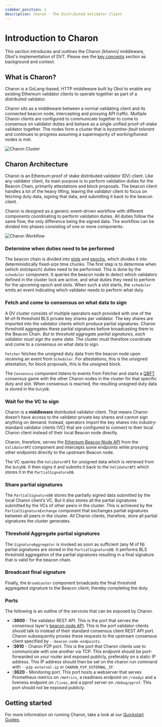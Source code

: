 ```yaml
---
sidebar_position: 1
description: Charon - The Distributed Validator Client
---
```


# Introduction to Charon

This section introduces and outlines the Charon _\[kharon]_ middleware, Obol's implementation of DVT. Please see the [key concepts](../intro/key-concepts.md) section as background and context.

## What is Charon?

Charon is a GoLang-based, HTTP middleware built by Obol to enable any existing Ethereum validator clients to operate together as part of a distributed validator.

Charon sits as a middleware between a normal validating client and its connected beacon node, intercepting and proxying API traffic. Multiple Charon clients are configured to communicate together to come to consensus on validator duties and behave as a single unified proof-of-stake validator together. The nodes form a cluster that is _byzantine-fault tolerant_ and continues to progress assuming a supermajority of working/honest nodes is met.

![Charon Cluster](../../../img/DVCluster.png)

## Charon Architecture

Charon is an Ethereum proof of stake distributed validator (DV) client. Like any validator client, its main purpose is to perform validation duties for the Beacon Chain, primarily attestations and block proposals. The beacon client handles a lot of the heavy lifting, leaving the validator client to focus on fetching duty data, signing that data, and submitting it back to the beacon client.

Charon is designed as a generic event-driven workflow with different components coordinating to perform validation duties. All duties follow the same flow, the only difference being the signed data. The workflow can be divided into phases consisting of one or more components:

![Charon Workflow](../../../img/workflow.jpg)

### Determine **when** duties need to be performed

The beacon chain is divided into [slots](https://eth2book.info/capella/part3/config/types/#slot) and [epochs](https://eth2book.info/capella/part3/config/types/#epoch), which divides it into deterministically fixed-size time chunks. The first step is to determine when (which slot/epoch) duties need to be performed. This is done by the `scheduler` component. It queries the beacon node to detect which validators defined in the cluster lock are active, and what duties they need to perform for the upcoming epoch and slots. When such a slot starts, the `scheduler` emits an event indicating which validator needs to perform what duty.

### Fetch and come to consensus on **what** data to sign

A DV cluster consists of multiple operators each provided with one of the M-of-N threshold BLS private key shares per validator. The key shares are imported into the validator clients which produce partial signatures. Charon threshold aggregates these partial signatures before broadcasting them to the Beacon Chain. _But to threshold aggregate partial signatures, each validator must sign the same data._ The cluster must therefore coordinate and come to a consensus on what data to sign.

`Fetcher` fetches the unsigned duty data from the beacon node upon receiving an event from `Scheduler`. For attestations, this is the unsigned attestation, for block proposals, this is the unsigned block.

The `Consensus` component listens to events from Fetcher and starts a [QBFT](https://docs.goquorum.consensys.net/configure-and-manage/configure/consensus-protocols/qbft/) consensus game with the other Charon nodes in the cluster for that specific duty and slot. When consensus is reached, the resulting unsigned duty data is stored in the `DutyDB`.

### **Wait** for the VC to sign

Charon is a **middleware** distributed validator client. That means Charon doesn’t have access to the validator private key shares and cannot sign anything on demand. Instead, operators import the key shares into industry-standard validator clients (VC) that are configured to connect to their local Charon client instead of their local Beacon node directly.

Charon, therefore, serves the [Ethereum Beacon Node API](https://ethereum.github.io/beacon-APIs/#/) from the `ValidatorAPI` component and intercepts some endpoints while proxying other endpoints directly to the upstream Beacon node.

The VC queries the `ValidatorAPI` for unsigned data which is retrieved from the `DutyDB`. It then signs it and submits it back to the `ValidatorAPI` which stores it in the `PartialSignatureDB`.

### **Share** partial signatures

The `PartialSignatureDB` stores the partially signed data submitted by the local Charon client’s VC. But it also stores all the partial signatures submitted by the VCs of other peers in the cluster. This is achieved by the `PartialSignatureExchange` component that exchanges partial signatures between all peers in the cluster. All Charon clients, therefore, store all partial signatures the cluster generates.

### **Threshold Aggregate** partial signatures

The `SignatureAggregator` is invoked as soon as sufficient (any M of N) partial signatures are stored in the `PartialSignatureDB`. It performs BLS threshold aggregation of the partial signatures resulting in a final signature that is valid for the beacon chain.

### **Broadcast** final signature

Finally, the `Broadcaster` component broadcasts the final threshold aggregated signature to the Beacon client, thereby completing the duty.

### Ports

The following is an outline of the services that can be exposed by Charon.

* **:3600** - The validator REST API. This is the port that serves the consensus layer's [beacon node API](https://ethereum.github.io/beacon-APIs/). This is the port validator clients should talk to instead of their standard consensus client REST API port. Charon subsequently proxies these requests to the upstream consensus client specified by `--beacon-node-endpoints`.
* **:3610** - Charon P2P port. This is the port that Charon clients use to communicate with one another via TCP. This endpoint should be port-forwarded on your router and exposed publicly, preferably on a static IP address. This IP address should then be set on the charon run command with `--p2p-external-ip` or `CHARON_P2P_EXTERNAL_IP`.
* **:3620** - Monitoring port. This port hosts a webserver that serves Prometheus metrics on `/metrics`, a readiness endpoint on `/readyz` and a liveness endpoint on `/livez`, and a pprof server on `/debug/pprof`. This port should not be exposed publicly.

## Getting started

For more information on running Charon, take a look at our [Quickstart Guides](../../../run/start/quickstart_overview.md).
